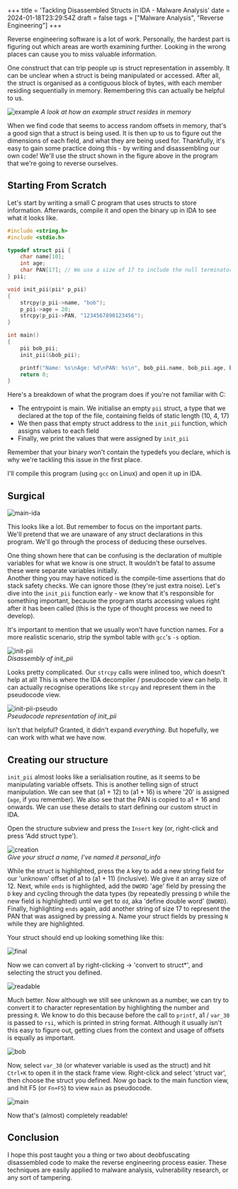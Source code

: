 +++
title = 'Tackling Disassembled Structs in IDA - Malware Analysis'
date = 2024-01-18T23:29:54Z
draft = false
tags = ["Malware Analysis", "Reverse Engineering"]
+++

Reverse engineering software is a lot of work. Personally, the hardest part is figuring out which areas are worth examining further. Looking in the wrong places can cause you to miss valuable information. 

One construct that can trip people up is struct representation in assembly. It can be unclear when a struct is being manipulated or accessed. After all, the struct is organised as a contiguous block of bytes, with each member residing sequentially in memory. Remembering this can actually be helpful to us.

![example](images/example-struct.png)
*A look at how an example struct resides in memory*

When we find code that seems to access random offsets in memory, that's a good sign that a struct is being used. It is then up to us to figure out the dimensions of each field, and what they are being used for. Thankfully, it's easy to gain some practice doing this - by writing and disassembling our own code! We'll use the struct shown in the figure above in the program that we're going to reverse ourselves.

## Starting From Scratch

Let's start by writing a small C program that uses structs to store information. Afterwards, compile it and open the binary up in IDA to see what it looks like.

```c
#include <string.h>
#include <stdio.h>

typedef struct pii {
    char name[10];
    int age;
    char PAN[17]; // We use a size of 17 to include the null terminator
} pii;

void init_pii(pii* p_pii)
{
    strcpy(p_pii->name, "bob");
    p_pii->age = 20;
    strcpy(p_pii->PAN, "1234567890123456");
}

int main()
{
    pii bob_pii;
    init_pii(&bob_pii);

    printf("Name: %s\nAge: %d\nPAN: %s\n", bob_pii.name, bob_pii.age, bob_pii.PAN);
    return 0;
}
```

Here's a breakdown of what the program does if you're not familiar with C:
- The entrypoint is main. We initialise an empty `pii` struct, a type that we declared at the top of the file, containing fields of static length (10, 4, 17)
- We then pass that empty struct address to the `init_pii` function, which assigns values to each field
- Finally, we print the values that were assigned by `init_pii`

Remember that your binary won't contain the typedefs you declare, which is why we're tackling this issue in the first place.

I'll compile this program (using `gcc` on Linux) and open it up in IDA.

## Surgical

![main-ida](images/ida-view-main.png)

This looks like a lot. But remember to focus on the important parts.  
We'll pretend that we are unaware of any struct declarations in this program. We'll go through the process of deducing these ourselves.

One thing shown here that can be confusing is the declaration of multiple variables for what we know is one struct. It wouldn't be fatal to assume these were separate variables initially.  
Another thing you may have noticed is the compile-time assertions that do stack safety checks. We can ignore those (they're just extra noise). Let's dive into the `init_pii` function early - we know that it's responsible for something important, because the program starts accessing values right after it has been called (this is the type of thought process we need to develop).

It's important to mention that we usually won't have function names. For a more realistic scenario, strip the symbol table with `gcc`'s `-s` option.

![init-pii](images/init_pii.png)  
*Disassembly of init_pii*

Looks pretty complicated. Our `strcpy` calls were inlined too, which doesn't help at all! This is where the IDA decompiler / pseudocode view can help. It can actually recognise operations like `strcpy` and represent them in the pseudocode view.

![init-pii-pseudo](images/pseudo-init-pii.png)  
*Pseudocode representation of init_pii*

Isn't that helpful? Granted, it didn't expand *everything*. But hopefully, we can work with what we have now.

## Creating our structure

`init_pii` almost looks like a serialisation routine, as it seems to be manipulating variable offsets. This is another telling sign of struct manipulation. We can see that (a1 + 12) to (a1 + 16) is where '20' is assigned (`age`, if you remember). We also see that the PAN is copied to a1 + 16 and onwards. We can use these details to start defining our custom struct in IDA.

Open the structure subview and press the `Insert` key (or, right-click and press 'Add struct type').

![creation](images/struct-create.png)  
*Give your struct a name, I've named it personal_info*

While the struct is highlighted, press the `A` key to add a new string field for our 'unknown' offset of a1 to (a1 + 11) (inclusive). We give it an array size of 12. Next, while `ends` is highlighted, add the `DWORD` 'age' field by pressing the `D` key and cycling through the data types (by repeatedly pressing `D` while the new field is highlighted) until we get to `dd`, aka 'define double word' (`DWORD`). Finally, highlighting `ends` again, add another string of size 17 to represent the PAN that was assigned by pressing `A`. Name your struct fields by pressing `N` while they are highlighted.

Your struct should end up looking something like this:

![final](images/struct.png)

Now we can convert a1 by right-clicking -> 'convert to struct\*', and selecting the struct you defined.

![readable](images/readable.png)

Much better. Now although we still see unknown as a number, we can try to convert it to character representation by highlighting the number and pressing `R`. We know to do this because before the call to `printf`, a1 / `var_30` is passed to `rsi`, which is printed in string format. Although it usually isn't this easy to figure out, getting clues from the context and usage of offsets is equally as important.

![bob](images/bob.png)

Now, select `var_30` (or whatever variable is used as the struct) and hit `Ctrl+K` to open it in the stack frame view. Right-click and select 'struct var', then choose the struct you defined. Now go back to the main function view, and hit F5 (or `Fn+F5`) to view `main` as pseudocode.

![main](images/main-deobf.png)

Now that's (almost) completely readable!

## Conclusion

I hope this post taught you a thing or two about deobfuscating disassembled code to make the reverse engineering process easier. These techniques are easily applied to malware analysis, vulnerability research, or any sort of tampering.
